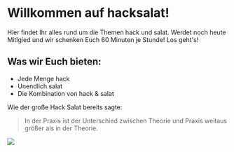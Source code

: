 # Willkommen auf hacksalat!
Hier findet Ihr alles rund um die Themen hack und salat. Werdet noch heute Mitlgied
und wir schenken Euch 60 Minuten je Stunde! Los geht's!
## Was wir Euch bieten:
* Jede Menge hack
* Unendlich salat
* Die Kombination von hack & salat

Wie der große Hack Salat bereits sagte:

> In der Praxis ist der Unterschied zwischen Theorie und Praxis weitaus größer als in der Theorie. 

<img src="https://elektrozwerge.files.wordpress.com/2013/01/p1020297.jpg?w=300&h=225"/>
